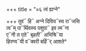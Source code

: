 +++
title = "०६ त्वं ह्यग्ने"

+++
तुवं᳓ हि᳓ अग्ने दिविय᳓स्य रा᳓जसि  
त्व᳓म् पा᳓र्थिवस्य पशुपा᳓ इव त्म᳓ना  
ए᳓नी त एते᳓ बृहती᳓ अभिश्रि᳓या  
हिरण्य᳓यी व᳓क्वरी बर्हि᳓र् आशते°